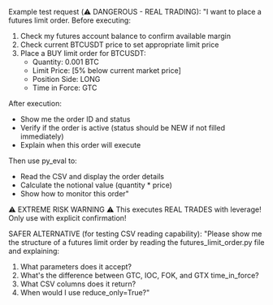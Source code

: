 Example test request (⚠️ DANGEROUS - REAL TRADING):
"I want to place a futures limit order. Before executing:
1. Check my futures account balance to confirm available margin
2. Check current BTCUSDT price to set appropriate limit price
3. Place a BUY limit order for BTCUSDT:
   - Quantity: 0.001 BTC
   - Limit Price: [5% below current market price]
   - Position Side: LONG
   - Time in Force: GTC

After execution:
- Show me the order ID and status
- Verify if the order is active (status should be NEW if not filled immediately)
- Explain when this order will execute

Then use py_eval to:
- Read the CSV and display the order details
- Calculate the notional value (quantity * price)
- Show how to monitor this order"

⚠️ EXTREME RISK WARNING ⚠️
This executes REAL TRADES with leverage! Only use with explicit confirmation!

SAFER ALTERNATIVE (for testing CSV reading capability):
"Please show me the structure of a futures limit order by reading the futures_limit_order.py
file and explaining:
1. What parameters does it accept?
2. What's the difference between GTC, IOC, FOK, and GTX time_in_force?
3. What CSV columns does it return?
4. When would I use reduce_only=True?"
